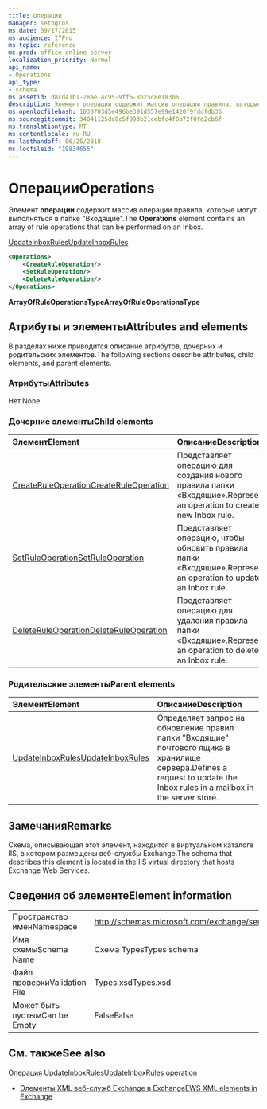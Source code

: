 ```yaml
---
title: Операции
manager: sethgros
ms.date: 09/17/2015
ms.audience: ITPro
ms.topic: reference
ms.prod: office-online-server
localization_priority: Normal
api_name:
- Operations
api_type:
- schema
ms.assetid: d8cd41b1-28ae-4c95-9ff6-8b25c8e18306
description: Элемент операции содержит массив операции правила, которые могут выполняться в папке "Входящие".
ms.openlocfilehash: 1030703d5e496be391d557e99e1420f9fddfdb36
ms.sourcegitcommit: 34041125dc8c5f993b21cebfc4f8b72f0fd2cb6f
ms.translationtype: MT
ms.contentlocale: ru-RU
ms.lasthandoff: 06/25/2018
ms.locfileid: "19834655"
---
```

# <a name="operations"></a><span data-ttu-id="ce3a8-103">Операции</span><span class="sxs-lookup"><span data-stu-id="ce3a8-103">Operations</span></span>

<span data-ttu-id="ce3a8-104">Элемент **операции** содержит массив операции правила, которые могут выполняться в папке "Входящие".</span><span class="sxs-lookup"><span data-stu-id="ce3a8-104">The **Operations** element contains an array of rule operations that can be performed on an Inbox.</span></span> 
  
[<span data-ttu-id="ce3a8-105">UpdateInboxRules</span><span class="sxs-lookup"><span data-stu-id="ce3a8-105">UpdateInboxRules</span></span>](updateinboxrules.md)
  
```XML
<Operations>
    <CreateRuleOperation/>
    <SetRuleOperation/>
    <DeleteRuleOperation/>
</Operations>
```

 <span data-ttu-id="ce3a8-106">**ArrayOfRuleOperationsType**</span><span class="sxs-lookup"><span data-stu-id="ce3a8-106">**ArrayOfRuleOperationsType**</span></span>
## <a name="attributes-and-elements"></a><span data-ttu-id="ce3a8-107">Атрибуты и элементы</span><span class="sxs-lookup"><span data-stu-id="ce3a8-107">Attributes and elements</span></span>

<span data-ttu-id="ce3a8-108">В разделах ниже приводится описание атрибутов, дочерних и родительских элементов.</span><span class="sxs-lookup"><span data-stu-id="ce3a8-108">The following sections describe attributes, child elements, and parent elements.</span></span>
  
### <a name="attributes"></a><span data-ttu-id="ce3a8-109">Атрибуты</span><span class="sxs-lookup"><span data-stu-id="ce3a8-109">Attributes</span></span>

<span data-ttu-id="ce3a8-110">Нет.</span><span class="sxs-lookup"><span data-stu-id="ce3a8-110">None.</span></span>
  
### <a name="child-elements"></a><span data-ttu-id="ce3a8-111">Дочерние элементы</span><span class="sxs-lookup"><span data-stu-id="ce3a8-111">Child elements</span></span>

|<span data-ttu-id="ce3a8-112">**Элемент**</span><span class="sxs-lookup"><span data-stu-id="ce3a8-112">**Element**</span></span>|<span data-ttu-id="ce3a8-113">**Описание**</span><span class="sxs-lookup"><span data-stu-id="ce3a8-113">**Description**</span></span>|
|:-----|:-----|
|[<span data-ttu-id="ce3a8-114">CreateRuleOperation</span><span class="sxs-lookup"><span data-stu-id="ce3a8-114">CreateRuleOperation</span></span>](createruleoperation.md) <br/> |<span data-ttu-id="ce3a8-115">Представляет операцию для создания нового правила папки «Входящие».</span><span class="sxs-lookup"><span data-stu-id="ce3a8-115">Represents an operation to create a new Inbox rule.</span></span>  <br/> |
|[<span data-ttu-id="ce3a8-116">SetRuleOperation</span><span class="sxs-lookup"><span data-stu-id="ce3a8-116">SetRuleOperation</span></span>](setruleoperation.md) <br/> |<span data-ttu-id="ce3a8-117">Представляет операцию, чтобы обновить правила папки «Входящие».</span><span class="sxs-lookup"><span data-stu-id="ce3a8-117">Represents an operation to update an Inbox rule.</span></span>  <br/> |
|[<span data-ttu-id="ce3a8-118">DeleteRuleOperation</span><span class="sxs-lookup"><span data-stu-id="ce3a8-118">DeleteRuleOperation</span></span>](deleteruleoperation.md) <br/> |<span data-ttu-id="ce3a8-119">Представляет операцию для удаления правила папки «Входящие».</span><span class="sxs-lookup"><span data-stu-id="ce3a8-119">Represents an operation to delete an Inbox rule.</span></span>  <br/> |
   
### <a name="parent-elements"></a><span data-ttu-id="ce3a8-120">Родительские элементы</span><span class="sxs-lookup"><span data-stu-id="ce3a8-120">Parent elements</span></span>

|<span data-ttu-id="ce3a8-121">**Элемент**</span><span class="sxs-lookup"><span data-stu-id="ce3a8-121">**Element**</span></span>|<span data-ttu-id="ce3a8-122">**Описание**</span><span class="sxs-lookup"><span data-stu-id="ce3a8-122">**Description**</span></span>|
|:-----|:-----|
|[<span data-ttu-id="ce3a8-123">UpdateInboxRules</span><span class="sxs-lookup"><span data-stu-id="ce3a8-123">UpdateInboxRules</span></span>](updateinboxrules.md) <br/> |<span data-ttu-id="ce3a8-124">Определяет запрос на обновление правил папки "Входящие" почтового ящика в хранилище сервера.</span><span class="sxs-lookup"><span data-stu-id="ce3a8-124">Defines a request to update the Inbox rules in a mailbox in the server store.</span></span>  <br/> |
   
## <a name="remarks"></a><span data-ttu-id="ce3a8-125">Замечания</span><span class="sxs-lookup"><span data-stu-id="ce3a8-125">Remarks</span></span>

<span data-ttu-id="ce3a8-126">Схема, описывающая этот элемент, находится в виртуальном каталоге IIS, в котором размещены веб-службы Exchange.</span><span class="sxs-lookup"><span data-stu-id="ce3a8-126">The schema that describes this element is located in the IIS virtual directory that hosts Exchange Web Services.</span></span>
  
## <a name="element-information"></a><span data-ttu-id="ce3a8-127">Сведения об элементе</span><span class="sxs-lookup"><span data-stu-id="ce3a8-127">Element information</span></span>

|||
|:-----|:-----|
|<span data-ttu-id="ce3a8-128">Пространство имен</span><span class="sxs-lookup"><span data-stu-id="ce3a8-128">Namespace</span></span>  <br/> |http://schemas.microsoft.com/exchange/services/2006/types  <br/> |
|<span data-ttu-id="ce3a8-129">Имя схемы</span><span class="sxs-lookup"><span data-stu-id="ce3a8-129">Schema Name</span></span>  <br/> |<span data-ttu-id="ce3a8-130">Схема Types</span><span class="sxs-lookup"><span data-stu-id="ce3a8-130">Types schema</span></span>  <br/> |
|<span data-ttu-id="ce3a8-131">Файл проверки</span><span class="sxs-lookup"><span data-stu-id="ce3a8-131">Validation File</span></span>  <br/> |<span data-ttu-id="ce3a8-132">Types.xsd</span><span class="sxs-lookup"><span data-stu-id="ce3a8-132">Types.xsd</span></span>  <br/> |
|<span data-ttu-id="ce3a8-133">Может быть пустым</span><span class="sxs-lookup"><span data-stu-id="ce3a8-133">Can be Empty</span></span>  <br/> |<span data-ttu-id="ce3a8-134">False</span><span class="sxs-lookup"><span data-stu-id="ce3a8-134">False</span></span>  <br/> |
   
## <a name="see-also"></a><span data-ttu-id="ce3a8-135">См. также</span><span class="sxs-lookup"><span data-stu-id="ce3a8-135">See also</span></span>



[<span data-ttu-id="ce3a8-136">Операция UpdateInboxRules</span><span class="sxs-lookup"><span data-stu-id="ce3a8-136">UpdateInboxRules operation</span></span>](updateinboxrules-operation.md)


- [<span data-ttu-id="ce3a8-137">Элементы XML веб-служб Exchange в Exchange</span><span class="sxs-lookup"><span data-stu-id="ce3a8-137">EWS XML elements in Exchange</span></span>](ews-xml-elements-in-exchange.md)


